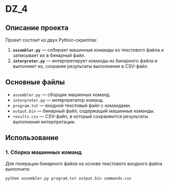# DZ_4

## Описание проекта
Проект состоит из двух Python-скриптов:
1. **`assembler.py`** — собирает машинные команды из текстового файла и записывает их в бинарный файл.
2. **`interpreter.py`** — интерпретирует команды из бинарного файла и выполняет их, сохраняя результаты выполнения в CSV-файл.

## Основные файлы
- `assembler.py` — сборщик машинных команд.
- `interpreter.py` — интерпретатор команд.
- `program.txt` — входной текстовый файл с командами.
- `output.bin` — бинарный файл, содержащий машинные команды.
- `results.csv` — CSV-файл, в который сохраняются результаты выполнения интерпретации.

## Использование

### 1. Сборка машинных команд
Для генерации бинарного файла на основе текстового входного файла выполните:
```bash
python assembler.py program.txt output.bin commands.csv
